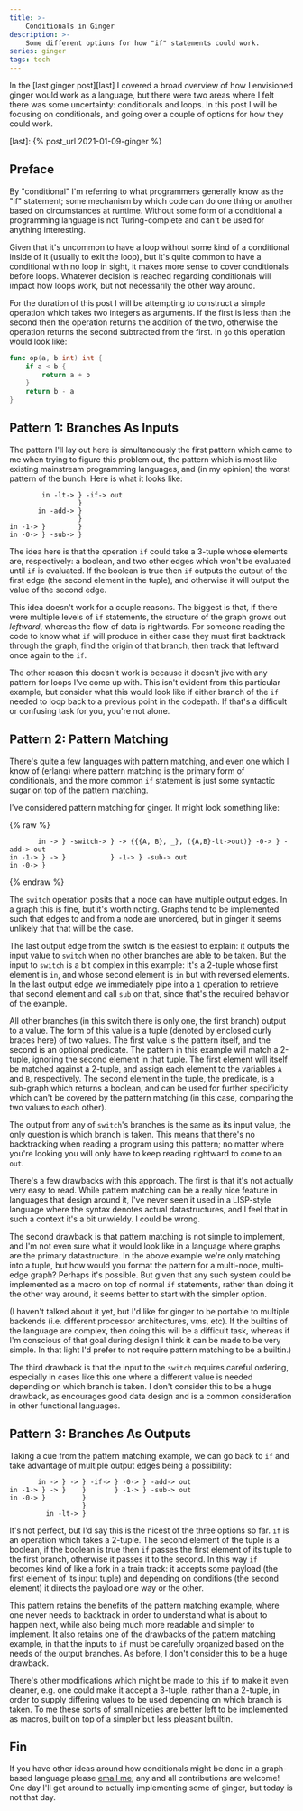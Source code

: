 ```yaml
---
title: >-
    Conditionals in Ginger
description: >-
    Some different options for how "if" statements could work.
series: ginger
tags: tech
---
```


In the [last ginger post][last] I covered a broad overview of how I envisioned
ginger would work as a language, but there were two areas where I felt there was
some uncertainty: conditionals and loops. In this post I will be focusing on
conditionals, and going over a couple of options for how they could work.

[last]: {% post_url 2021-01-09-ginger %}

## Preface

By "conditional" I'm referring to what programmers generally know as the "if"
statement; some mechanism by which code can do one thing or another based on
circumstances at runtime. Without some form of a conditional a programming
language is not Turing-complete and can't be used for anything interesting.

Given that it's uncommon to have a loop without some kind of a conditional
inside of it (usually to exit the loop), but it's quite common to have a
conditional with no loop in sight, it makes more sense to cover conditionals
before loops. Whatever decision is reached regarding conditionals will impact
how loops work, but not necessarily the other way around.

For the duration of this post I will be attempting to construct a simple
operation which takes two integers as arguments. If the first is less than
the second then the operation returns the addition of the two, otherwise the
operation returns the second subtracted from the first. In `go` this operation
would look like:

```go
func op(a, b int) int {
    if a < b {
        return a + b
    }
    return b - a
}
```

## Pattern 1: Branches As Inputs

The pattern I'll lay out here is simultaneously the first pattern which came to
me when trying to figure this problem out, the pattern which is most like
existing mainstream programming languages, and (in my opinion) the worst pattern
of the bunch. Here is what it looks like:

```
        in -lt-> } -if-> out
                 }
       in -add-> }
                 }
in -1-> }        }
in -0-> } -sub-> }

```

The idea here is that the operation `if` could take a 3-tuple whose elements
are, respectively: a boolean, and two other edges which won't be evaluated until
`if` is evaluated. If the boolean is true then `if` outputs the output of the
first edge (the second element in the tuple), and otherwise it will output the
value of the second edge.

This idea doesn't work for a couple reasons. The biggest is that, if there were
multiple levels of `if` statements, the structure of the graph grows out
_leftward_, whereas the flow of data is rightwards. For someone reading the code
to know what `if` will produce in either case they must first backtrack through
the graph, find the origin of that branch, then track that leftward once again
to the `if`.

The other reason this doesn't work is because it doesn't jive with any pattern
for loops I've come up with. This isn't evident from this particular example,
but consider what this would look like if either branch of the `if` needed to
loop back to a previous point in the codepath. If that's a difficult or
confusing task for you, you're not alone.

## Pattern 2: Pattern Matching

There's quite a few languages with pattern matching, and even one which I know
of (erlang) where pattern matching is the primary form of conditionals, and the
more common `if` statement is just some syntactic sugar on top of the pattern
matching.

I've considered pattern matching for ginger. It might look something like:

{% raw %}
```
       in -> } -switch-> } -> {{{A, B}, _}, ({A,B}-lt->out)} -0-> } -add-> out
in -1-> } -> }           } -1-> } -sub-> out
in -0-> }
```
{% endraw %}

The `switch` operation posits that a node can have multiple output edges. In a
graph this is fine, but it's worth noting. Graphs tend to be implemented such
that edges to and from a node are unordered, but in ginger it seems unlikely
that that will be the case.

The last output edge from the switch is the easiest to explain: it outputs the
input value to `switch` when no other branches are able to be taken. But the
input to `switch` is a bit complex in this example: It's a 2-tuple whose first
element is `in`, and whose second element is `in` but with reversed elements.
In the last output edge we immediately pipe into a `1` operation to retrieve
that second element and call `sub` on that, since that's the required behavior
of the example.

All other branches (in this switch there is only one, the first branch) output
to a value. The form of this value is a tuple (denoted by enclosed curly braces
here) of two values. The first value is the pattern itself, and the second is an
optional predicate. The pattern in this example will match a 2-tuple, ignoring
the second element in that tuple. The first element will itself be matched
against a 2-tuple, and assign each element to the variables `A` and `B`,
respectively. The second element in the tuple, the predicate, is a sub-graph
which returns a boolean, and can be used for further specificity which can't be
covered by the pattern matching (in this case, comparing the two values to each
other).

The output from any of `switch`'s branches is the same as its input value, the
only question is which branch is taken. This means that there's no backtracking
when reading a program using this pattern; no matter where you're looking you
will only have to keep reading rightward to come to an `out`.

There's a few drawbacks with this approach. The first is that it's not actually
very easy to read. While pattern matching can be a really nice feature in
languages that design around it, I've never seen it used in a LISP-style
language where the syntax denotes actual datastructures, and I feel that in such
a context it's a bit unwieldy. I could be wrong.

The second drawback is that pattern matching is not simple to implement, and I'm
not even sure what it would look like in a language where graphs are the primary
datastructure. In the above example we're only matching into a tuple, but how
would you format the pattern for a multi-node, multi-edge graph? Perhaps it's
possible. But given that any such system could be implemented as a macro on top
of normal `if` statements, rather than doing it the other way around, it seems
better to start with the simpler option.

(I haven't talked about it yet, but I'd like for ginger to be portable to
multiple backends (i.e. different processor architectures, vms, etc). If the
builtins of the language are complex, then doing this will be a difficult task,
whereas if I'm conscious of that goal during design I think it can be made to be
very simple. In that light I'd prefer to not require pattern matching to be a
builtin.)

The third drawback is that the input to the `switch` requires careful ordering,
especially in cases like this one where a different value is needed depending on
which branch is taken. I don't consider this to be a huge drawback, as
encourages good data design and is a common consideration in other functional
languages.

## Pattern 3: Branches As Outputs

Taking a cue from the pattern matching example, we can go back to `if` and take
advantage of multiple output edges being a possibility:

```
       in -> } -> } -if-> } -0-> } -add-> out
in -1-> } -> }    }       } -1-> } -sub-> out
in -0-> }         }
                  }
         in -lt-> }
```

It's not perfect, but I'd say this is the nicest of the three options so far.
`if` is an operation which takes a 2-tuple. The second element of the tuple is a
boolean, if the boolean is true then `if` passes the first element of its tuple
to the first branch, otherwise it passes it to the second. In this way `if`
becomes kind of like a fork in a train track: it accepts some payload (the first
element of its input tuple) and depending on conditions (the second element) it
directs the payload one way or the other.

This pattern retains the benefits of the pattern matching example, where one
never needs to backtrack in order to understand what is about to happen next,
while also being much more readable and simpler to implement. It also retains
one of the drawbacks of the pattern matching example, in that the inputs to `if`
must be carefully organized based on the needs of the output branches. As
before, I don't consider this to be a huge drawback.

There's other modifications which might be made to this `if` to make it even
cleaner, e.g. one could make it accept a 3-tuple, rather than a 2-tuple, in
order to supply differing values to be used depending on which branch is taken.
To me these sorts of small niceties are better left to be implemented as macros,
built on top of a simpler but less pleasant builtin.

## Fin

If you have other ideas around how conditionals might be done in a graph-based
language please [email me][email]; any and all contributions are welcome! One
day I'll get around to actually implementing some of ginger, but today is not
that day.

[email]: mailto:mediocregopher@gmail.com
